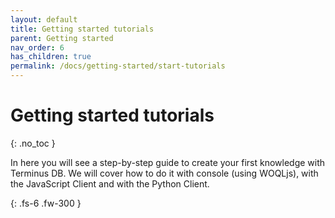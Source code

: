 ```yaml
---
layout: default
title: Getting started tutorials
parent: Getting started
nav_order: 6
has_children: true
permalink: /docs/getting-started/start-tutorials
---
```


# Getting started tutorials
{: .no_toc }

In here you will see a step-by-step guide to create your first knowledge with Terminus DB. We will cover how to do it with console (using WOQLjs), with the JavaScript Client and with the Python Client.

{: .fs-6 .fw-300 }
